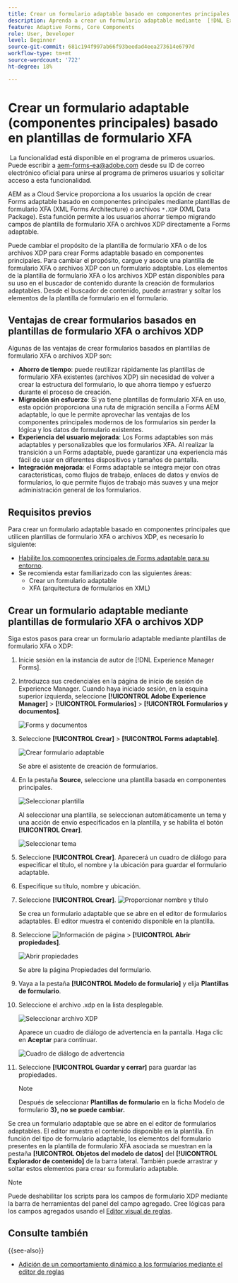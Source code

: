 ```yaml
---
title: Crear un formulario adaptable basado en componentes principales mediante plantillas de formulario XFA
description: Aprenda a crear un formulario adaptable mediante  [!DNL Experience Manager Forms] plantillas de formulario XFA o archivos XDP.
feature: Adaptive Forms, Core Components
role: User, Developer
level: Beginner
source-git-commit: 681c194f997ab66f93beedad4eea273614e6797d
workflow-type: tm+mt
source-wordcount: '722'
ht-degree: 18%

---
```



# Crear un formulario adaptable (componentes principales) basado en plantillas de formulario XFA

<span class="preview"> La funcionalidad está disponible en el programa de primeros usuarios. Puede escribir a aem-forms-ea@adobe.com desde su ID de correo electrónico oficial para unirse al programa de primeros usuarios y solicitar acceso a esta funcionalidad. </span>

AEM as a Cloud Service proporciona a los usuarios la opción de crear Forms adaptable basado en componentes principales mediante plantillas de formulario XFA (XML Forms Architecture) o archivos `*.XDP` (XML Data Package). Esta función permite a los usuarios ahorrar tiempo migrando campos de plantilla de formulario XFA o archivos XDP directamente a Forms adaptable.

Puede cambiar el propósito de la plantilla de formulario XFA o de los archivos XDP para crear Forms adaptable basado en componentes principales. Para cambiar el propósito, cargue y asocie una plantilla de formulario XFA o archivos XDP con un formulario adaptable. Los elementos de la plantilla de formulario XFA o los archivos XDP están disponibles para su uso en el buscador de contenido durante la creación de formularios adaptables. Desde el buscador de contenido, puede arrastrar y soltar los elementos de la plantilla de formulario en el formulario.

## Ventajas de crear formularios basados en plantillas de formulario XFA o archivos XDP

Algunas de las ventajas de crear formularios basados en plantillas de formulario XFA o archivos XDP son:

* **Ahorro de tiempo**: puede reutilizar rápidamente las plantillas de formulario XFA existentes (archivos XDP) sin necesidad de volver a crear la estructura del formulario, lo que ahorra tiempo y esfuerzo durante el proceso de creación.
* **Migración sin esfuerzo**: Si ya tiene plantillas de formulario XFA en uso, esta opción proporciona una ruta de migración sencilla a Forms AEM adaptable, lo que le permite aprovechar las ventajas de los componentes principales modernos de los formularios sin perder la lógica y los datos de formulario existentes.
* **Experiencia del usuario mejorada**: Los Forms adaptables son más adaptables y personalizables que los formularios XFA. Al realizar la transición a un Forms adaptable, puede garantizar una experiencia más fácil de usar en diferentes dispositivos y tamaños de pantalla.
* **Integración mejorada**: el Forms adaptable se integra mejor con otras características, como flujos de trabajo, enlaces de datos y envíos de formularios, lo que permite flujos de trabajo más suaves y una mejor administración general de los formularios.

## Requisitos previos

Para crear un formulario adaptable basado en componentes principales que utilicen plantillas de formulario XFA o archivos XDP, es necesario lo siguiente:

* [Habilite los componentes principales de Forms adaptable para su entorno](enable-adaptive-forms-core-components.md).
* Se recomienda estar familiarizado con las siguientes áreas:
   * Crear un formulario adaptable
   * XFA (arquitectura de formularios en XML)

## Crear un formulario adaptable mediante plantillas de formulario XFA o archivos XDP

Siga estos pasos para crear un formulario adaptable mediante plantillas de formulario XFA o XDP:

1. Inicie sesión en la instancia de autor de [!DNL Experience Manager Forms].
1. Introduzca sus credenciales en la página de inicio de sesión de Experience Manager. Cuando haya iniciado sesión, en la esquina superior izquierda, seleccione **[!UICONTROL Adobe Experience Manager]** > **[!UICONTROL Formularios]** > **[!UICONTROL Formularios y documentos]**.

   ![Forms y documentos](/help/forms/assets/create-fdm.png)

1. Seleccione **[!UICONTROL Crear]** > **[!UICONTROL Forms adaptable]**.

   ![Crear formulario adaptable](/help/forms/assets/create-af.png)

   Se abre el asistente de creación de formularios.
1. En la pestaña **Source**, seleccione una plantilla basada en componentes principales.

   ![Seleccionar plantilla](/help/forms/assets/select-template.png)

   Al seleccionar una plantilla, se seleccionan automáticamente un tema y una acción de envío especificados en la plantilla, y se habilita el botón **[!UICONTROL Crear]**.

   ![Seleccionar tema](/help/forms/assets/select-form-theme.png)

1. Seleccione **[!UICONTROL Crear]**. Aparecerá un cuadro de diálogo para especificar el título, el nombre y la ubicación para guardar el formulario adaptable.
1. Especifique su título, nombre y ubicación.
1. Seleccione **[!UICONTROL Crear]**.
   ![Proporcionar nombre y título](/help/forms/assets/create-form.png)

   Se crea un formulario adaptable que se abre en el editor de formularios adaptables. El editor muestra el contenido disponible en la plantilla.
1. Seleccione ![Información de página](/help/forms/assets/Smock_Properties_18_N.svg) > **[!UICONTROL Abrir propiedades]**.

   ![Abrir propiedades](/help/forms/assets/form-properties.png)

   Se abre la página Propiedades del formulario.
1. Vaya a la pestaña **[!UICONTROL Modelo de formulario]** y elija **Plantillas de formulario**.
1. Seleccione el archivo .xdp en la lista desplegable.

   ![Seleccionar archivo XDP](/help/forms/assets/select-xdp-file.png)

   Aparece un cuadro de diálogo de advertencia en la pantalla. Haga clic en **Aceptar** para continuar.

   ![Cuadro de diálogo de advertencia](/help/forms/assets/fdm-warning.png)

1. Seleccione **[!UICONTROL Guardar y cerrar]** para guardar las propiedades.

   >[!NOTE]
   >
   > Después de seleccionar **Plantillas de formulario** en la ficha Modelo de formulario **3&rbrace;, no se puede cambiar.**


Se crea un formulario adaptable que se abre en el editor de formularios adaptables. El editor muestra el contenido disponible en la plantilla.  En función del tipo de formulario adaptable, los elementos del formulario presentes en la plantilla de formulario XFA asociada se muestran en la pestaña **[!UICONTROL Objetos del modelo de datos]** del **[!UICONTROL Explorador de contenido]** de la barra lateral. También puede arrastrar y soltar estos elementos para crear su formulario adaptable.

>[!NOTE]
>
> Puede deshabilitar los scripts para los campos de formulario XDP mediante la barra de herramientas del panel del campo agregado. Cree lógicas para los campos agregados usando el [Editor visual de reglas](/help/forms/rule-editor-core-components.md).

## Consulte también

{{see-also}}
* [Adición de un comportamiento dinámico a los formularios mediante el editor de reglas](/help/forms/rule-editor-core-components.md)